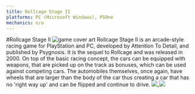 ```yaml
---
title: Rollcage Stage II
platforms: PC (Microsoft Windows), PSOne
mechanics: n/a
---
```

#Rollcage Stage II
![game cover art](//images.igdb.com/igdb/image/upload/t_thumb/kpo1wy2wcmn8nurugot4.jpg "Logo Title Text 1")
Rollcage Stage II is an arcade-style racing game for PlayStation and PC, developed by Attention To Detail, and published by Psygnosis. It is the sequel to Rollcage and was released in 2000. On top of the basic racing concept, the cars can be equipped with weapons, that are picked up on the track as bonuses, which can be used against competing cars. The automobiles themselves, once again, have wheels that are larger than the body of the car thus creating a car that has no 'right way up' and can be flipped and continue to drive.
<img src="//images.igdb.com/igdb/image/upload/t_thumb/ieuhhwrxim5xvr6bhari.jpg"/>,<img src="//images.igdb.com/igdb/image/upload/t_thumb/le1aa46eqbftn71lrlis.jpg"/>
